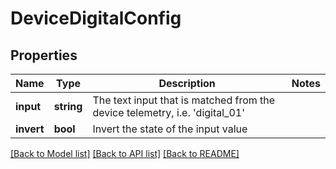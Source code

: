 # DeviceDigitalConfig

## Properties
Name | Type | Description | Notes
------------ | ------------- | ------------- | -------------
**input** | **string** | The text input that is matched from the device telemetry, i.e. &#39;digital_01&#39; | 
**invert** | **bool** | Invert the state of the input value | 

[[Back to Model list]](../README.md#documentation-for-models) [[Back to API list]](../README.md#documentation-for-api-endpoints) [[Back to README]](../README.md)


